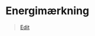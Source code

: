 # Energimærkning

> [Edit](https://github.com/FMDatahub/Portal/blob/main/docs/Moduler/Energistyring/Energimaerkning.md)
